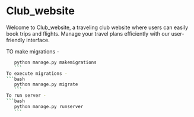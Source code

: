 # Club_website

Welcome to Club_website, a traveling club website where users can easily book trips and flights. Manage your travel plans efficiently with our user-friendly interface.





 TO make migrations - 
 ```bash
    python manage.py makemigrations
    ```
 To execute migrations - 
 ```bash
    python manage.py migrate
    ```
 To run server -
 ```bash
    python manage.py runserver
    ```
